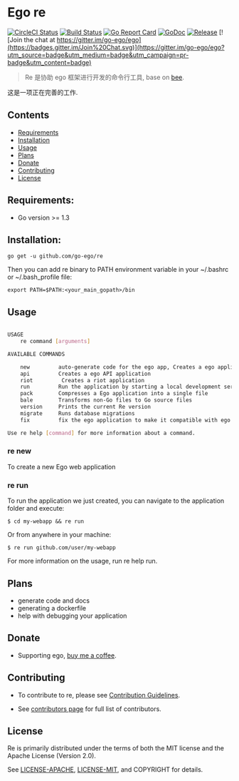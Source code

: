 # Ego re
<!--<img align="right" src="https://raw.githubusercontent.com/go-ego/ego/master/logo.jpg">-->
<!--[![Build Status](https://travis-ci.org/go-ego/ego.svg)](https://travis-ci.org/go-ego/ego)
[![codecov](https://codecov.io/gh/go-ego/ego/branch/master/graph/badge.svg)](https://codecov.io/gh/go-ego/ego)-->
<!--<a href="https://circleci.com/gh/go-ego/ego/tree/dev"><img src="https://img.shields.io/circleci/project/go-ego/ego/dev.svg" alt="Build Status"></a>-->
[![CircleCI Status](https://circleci.com/gh/go-ego/re.svg?style=shield)](https://circleci.com/gh/go-ego/re)
[![Build Status](https://travis-ci.org/go-ego/re.svg)](https://travis-ci.org/go-ego/re)
[![Go Report Card](https://goreportcard.com/badge/github.com/go-ego/re)](https://goreportcard.com/report/github.com/go-ego/re)
[![GoDoc](https://godoc.org/github.com/go-ego/re?status.svg)](https://godoc.org/github.com/go-ego/re)
[![Release](https://github-release-version.herokuapp.com/github/go-ego/re/release.svg?style=flat)](https://github.com/go-ego/re/releases/latest)
[![Join the chat at https://gitter.im/go-ego/ego](https://badges.gitter.im/Join%20Chat.svg)](https://gitter.im/go-ego/ego?utm_source=badge&utm_medium=badge&utm_campaign=pr-badge&utm_content=badge)
<!--<a href="https://github.com/go-ego/ego/releases"><img src="https://img.shields.io/badge/%20version%20-%206.0.0%20-blue.svg?style=flat-square" alt="Releases"></a>-->
  
  >Re 是协助 ego 框架进行开发的命令行工具, base on [bee](https://github.com/beego/bee).

这是一项正在完善的工作.

## Contents
- [Requirements](#requirements)
- [Installation](#installation)
- [Usage](#usage)
- [Plans](#plans)
- [Donate](#donate)
- [Contributing](#contributing)
- [License](#license)

## Requirements:

- Go version >= 1.3

## Installation:
```
go get -u github.com/go-ego/re 
```
Then you can add re binary to PATH environment variable in your ~/.bashrc or ~/.bash_profile file:

```
export PATH=$PATH:<your_main_gopath>/bin
````
## Usage

```sh

USAGE
    re command [arguments]

AVAILABLE COMMANDS

    new         auto-generate code for the ego app, Creates a ego application
    api         Creates a ego API application
    riot         Creates a riot application
    run         Run the application by starting a local development server
    pack        Compresses a Ego application into a single file
    bale        Transforms non-Go files to Go source files
    version     Prints the current Re version
    migrate     Runs database migrations
    fix         fix the ego application to make it compatible with ego 1.0

Use re help [command] for more information about a command.

```

### re new 

To create a new Ego web application

### re run

To run the application we just created, you can navigate to the application folder and execute:
```
$ cd my-webapp && re run
```
Or from anywhere in your machine:
```
$ re run github.com/user/my-webapp
```
For more information on the usage, run re help run.

## Plans
- generate code and docs
- generating a dockerfile
- help with debugging your application

## Donate
- Supporting ego, [buy me a coffee](https://github.com/go-vgo/buy-me-a-coffee).
## Contributing

- To contribute to re, please see [Contribution Guidelines](https://github.com/go-ego/re/blob/master/CONTRIBUTING.md).

- See [contributors page](https://github.com/go-ego/re/graphs/contributors) for full list of contributors.

## License

Re is primarily distributed under the terms of both the MIT license and the Apache License (Version 2.0).

See [LICENSE-APACHE](http://www.apache.org/licenses/LICENSE-2.0), [LICENSE-MIT](https://github.com/go-ego/ego/blob/master/LICENSE), and COPYRIGHT for details.